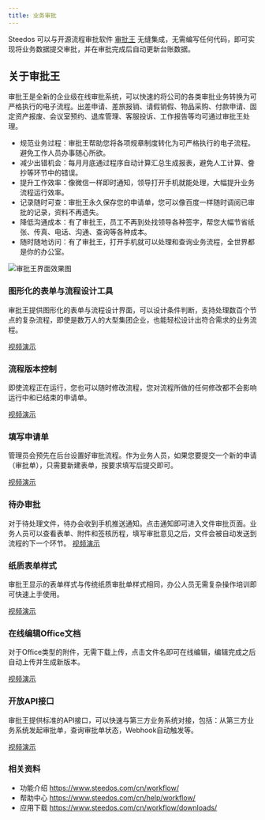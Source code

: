 ```yaml
---
title: 业务审批
---
```


Steedos 可以与开源流程审批软件 [审批王](github.com/steedos/workflow) 无缝集成，无需编写任何代码，即可实现将业务数据提交审批，并在审批完成后自动更新台账数据。

## 关于审批王

审批王是全新的企业级在线审批系统，可以快速的将公司的各类审批业务转换为可严格执行的电子流程。出差申请、差旅报销、请假销假、物品采购、付款申请、固定资产报废、会议室预约、退库管理、客服投诉、工作报告等均可通过审批王处理。

- 规范业务过程：审批王帮助您将各项规章制度转化为可严格执行的电子流程。避免工作人员办事随心所欲。
- 减少出错机会：每月月底通过程序自动计算汇总生成报表，避免人工计算、誊抄等环节中的错误。
- 提升工作效率：像微信一样即时通知，领导打开手机就能处理，大幅提升业务流程运行效率。
- 记录随时可查：审批王永久保存您的申请单，您可以像百度一样随时调阅已审批的记录，资料不再遗失。
- 降低沟通成本：有了审批王，员工不再到处找领导各种签字，帮您大幅节省纸张、传真、电话、沟通、查询等各种成本。
- 随时随地访问：有了审批王，打开手机就可以处理和查询业务流程，全世界都是你的办公室。

![审批王界面效果图](https://www.steedos.com/cn/libs/img/workflow/int.png)

### 图形化的表单与流程设计工具
审批王提供图形化的表单与流程设计界面，可以设计条件判断，支持处理数百个节点的复杂流程，即使是数万人的大型集团企业，也能轻松设计出符合需求的业务流程。

[视频演示](http://oss.steedos.com/videos/cn/图形化表单与流程设计.mp4)

### 流程版本控制
即使流程正在运行，您也可以随时修改流程，您对流程所做的任何修改都不会影响运行中和已结束的申请单。

[视频演示](http://oss.steedos.com/videos/cn/流程版本控制.mp4)

### 填写申请单
管理员会预先在后台设置好审批流程。作为业务人员，如果您要提交一个新的申请（审批单），只需要新建表单，按要求填写后提交即可。

[视频演示](http://oss.steedos.com/videos/user/2%E3%80%81%E5%A6%82%E4%BD%95%E6%8F%90%E4%BA%A4%E7%94%B3%E8%AF%B7%E5%8D%95.mp4)

### 待办审批
对于待处理文件，待办会收到手机推送通知。点击通知即可进入文件审批页面。业务人员可以查看表单、附件和签核历程，填写审批意见之后，文件会被自动发送到流程的下一个环节。
[视频演示](http://oss.steedos.com/videos/user/3%E3%80%81%E5%A6%82%E4%BD%95%E8%BF%9B%E8%A1%8C%E6%B5%81%E7%A8%8B%E5%AE%A1%E6%89%B9.mp4)

### 纸质表单样式
审批王显示的表单样式与传统纸质审批单样式相同，办公人员无需复杂操作培训即可快速上手使用。

[视频演示](http://oss.steedos.com/videos/cn/纸质表单样式.mp4)

### 在线编辑Office文档
对于Office类型的附件，无需下载上传，点击文件名即可在线编辑，编辑完成之后自动上传并生成新版本。

[视频演示](http://oss.steedos.com/videos/cn/在线编辑.mp4)

### 开放API接口
审批王提供标准的API接口，可以快速与第三方业务系统对接，包括：从第三方业务系统发起审批单，查询审批单状态，Webhook自动触发等。

[视频演示](http://oss.steedos.com/videos/cn/开放API接口.mp4)

### 相关资料
- 功能介绍 https://www.steedos.com/cn/workflow/ 
- 帮助中心 https://www.steedos.com/cn/help/workflow/
- 应用下载 https://www.steedos.com/cn/workflow/downloads/

